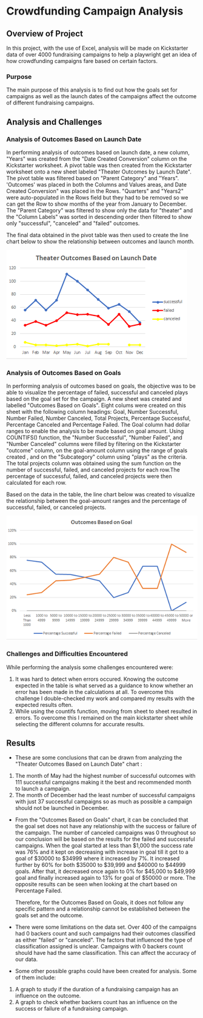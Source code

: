 # Crowdfunding Campaign Analysis

## Overview of Project
In this project, with the use of Excel, analysis will be made on Kickstarter data of over 4000 fundraising campaigns to help a playwright get an idea of how  crowdfunding campaigns fare based on certain factors. 

### Purpose
The main purpose of this analysis is to find out how the goals set for campaigns as well as the launch dates of the campaigns affect the outcome of different fundraising campaigns.


## Analysis and Challenges 


### Analysis of Outcomes Based on Launch Date

In performing analysis of outcomes based on launch date, a new column, "Years" was created from the "Date Created Conversion" column on the Kickstarter worksheet. A pivot table was then created from the Kickstarter worksheet onto a new sheet labeled "Theater Outcomes by Launch Date". The pivot table was filtered based on "Parent Category" and "Years". 'Outcomes' was placed in both the Columns and Values areas, and Date Created Conversion" was placed in the Rows. "Quarters" and "Years2" were auto-populated in the Rows field but they had to be removed so we can get the Row to show months of the year from January to December. The "Parent Category" was filtered to show only the data for "theater" and the "Column Labels" was sorted in descending order then filtered to show only "successful", "canceled" and "failed" outcomes. 

The final data obtained in the pivot table was then used to create the line chart below to show the relationship between outcomes and launch month.

![Image]( https://github.com/GerlechJen/kickstarter-analysis/blob/main/RESOURCES/Theater_Outcomes_vs_Launch.png)

### Analysis of Outcomes Based on Goals

In performing analysis of outcomes based on goals, the objective was to be able to visualize the percentage of failed, successful and canceled plays based on the goal set for the campaign. A new sheet was created and labelled "Outcomes Based on Goals". Eight colums were created on this sheet with the following column headings: Goal,
Number Successful, Number Failed, Number Canceled, Total Projects, Percentage Successful, Percentage Canceled and Percentage Failed. The Goal column had dollar ranges to enable the analysis to be made based on goal amount.
Using COUNTIFS() function, the "Number Successful", "Number Failed", and "Number Canceled" columns were filled by filtering on the Kickstarter "outcome" column, on the goal-amount column using the range of goals created , and on the "Subcategory" column using "plays" as the criteria. The total projects column was obtained using the sum function on the number of successful, failed, and canceled projects for each row.The percentage of successful, failed, and canceled projects were then calculated for each row. 

Based on the data in the table, the line chart below was created to visualize the relationship between the goal-amount ranges and the percentage of successful, failed, or canceled projects.

![image1]( https://github.com/GerlechJen/kickstarter-analysis/blob/main/RESOURCES/Outcomes_vs_Goals.png)
 
### Challenges and Difficulties Encountered

While performing the analysis some challenges encountered were:
1. It was hard to detect when errors occured. Knowing the outcome expected in the table is what served as a guidance to know whether an error has been made in the calculations at all. To overcome this challenge I double-checked my work and compared my results with the expected results often.
2. While using the countifs function, moving from sheet to sheet resulted in errors. To overcome this I remained on the main kickstarter sheet while selecting the different columns for accurate results.

## Results

- These are some conclusions that can be drawn from analyzing the "Theater Outcomes Based on Launch Date" chart :
1. The month of May had the highest number of successful outcomes with 111 successful campaigns making it the best and recommended month to launch a campaign.
2. The month of December had the least number of successful campaigns with just 37 successful campaigns so as much as possible a campaign should not be launched in December. 

- From the "Outcomes Based on Goals" chart, it can be concluded that the goal set does not have any relationship with  the success or failure of the campaign. The number of canceled campaigns was 0 throughout so our conclusion will be based on the results for the failed and successful campaigns. When the goal started at less than $1,000 the success rate was 76% and it kept on decreasing with increase in goal till it got to a goal of $30000 to $34999 where it increased by 7%. It increased further by 60% for both $35000 to $39,999 and $40000 to $44999 goals. After that, it decreased once again to 0% for $45,000 to $49,999 goal and finally increased again to 13% for goal of $50000 or more. The opposite results can be seen when looking at the chart based on Percentage Failed. 

  Therefore, for the Outcomes Based on Goals, it does not follow any specific pattern and a relationship cannot be established between the goals set and the outcome. 

- There were some limitations on the data set. Over 400 of the campaigns had 0 backers count and such campaigns had their outcomes classified as either "failed" or "canceled". The factors that influenced the type of classification assigned is unclear. Campaigns with 0 backers count should have had the same classification. This can affect the accuracy of our data.  

- Some other possible graphs could have been created for analysis. Some of them include:
1. A graph to study if the duration of a fundraising campaign has an influence on the outcome.
2. A graph to check whether backers count has an influence on the success or failure of a fundraising campaign. 


